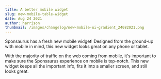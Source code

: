 ```yaml
---
title: A better mobile widget
slug: new-mobile-table-widget
date: Aug 24 2021
author: harrison
thumbnail: /images/changelog/new-mobile-ui-gradient_24082021.png
---
```


Sponsaurus has a fresh new mobile widget! Designed from the ground-up with mobile in mind, this new widget looks great on any phone or tablet.

With the majority of traffic on the web coming from mobile, it's important to make sure the Sponsaurus experience on mobile is top-notch. This new widget keeps all the important info, fits it into a smaller screen, and still looks great.
